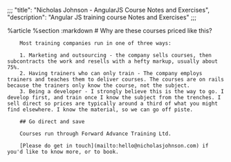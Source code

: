 ;;;
  "title": "Nicholas Johnson - AngularJS Course Notes and Exercises",
  "description": "Angular JS training course Notes and Exercises"
  ;;;
  
  %article
    %section
      :markdown
        # Why are these courses priced like this?
  
        Most training companies run in one of three ways:
  
        1. Marketing and outsourcing - the company sells courses, then subcontracts the work and resells with a hefty markup, usually about 75%.
        2. Having trainers who can only train - The company employs trainers and teaches them to deliver courses. The courses are on rails because the trainers only know the course, not the subject.
        3. Being a developer - I strongly believe this is the way to go. I develop first, and train once I know the subject from the trenches. I sell direct so prices are typically around a third of what you might find elsewhere. I know the material, so we can go off piste.
  
        ## Go direct and save
  
        Courses run through Forward Advance Training Ltd.
  
        [Please do get in touch](mailto:hello@nicholasjohnson.com) if you'd like to know more, or to book.
  
  